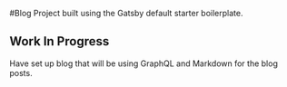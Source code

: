 #Blog Project built using the Gatsby default starter boilerplate.

## Work In Progress

Have set up blog that will be using GraphQL and Markdown for the blog posts.